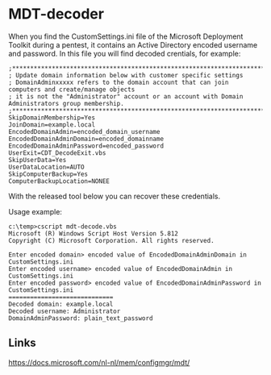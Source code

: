 # MDT-decoder
When you find the CustomSettings.ini file of the Microsoft Deployment Toolkit during a pentest, it contains an Active Directory encoded username and password. In this file you will find decoded crentials, for example:
```
;*****************************************************************************************************
; Update domain information below with customer specific settings
; DomainAdminxxxxx refers to the domain account that can join computers and create/manage objects
; it is not the "Administrator" account or an account with Domain Administrators group membership.
;*****************************************************************************************************
SkipDomainMembership=Yes
JoinDomain=example.local
EncodedDomainAdmin=encoded_domain_username
EncodedDomainAdminDomain=encoded_domainname
EncodedDomainAdminPassword=encoded_password
UserExit=CDT_DecodeExit.vbs
SkipUserData=Yes
UserDataLocation=AUTO
SkipComputerBackup=Yes
ComputerBackupLocation=NONEE
```

With the released tool below you can recover these credentials.

Usage example:

```
c:\temp>cscript mdt-decode.vbs
Microsoft (R) Windows Script Host Version 5.812
Copyright (C) Microsoft Corporation. All rights reserved.

Enter encoded domain> encoded value of EncodedDomainAdminDomain in CustomSettings.ini
Enter encoded username> encoded value of EncodedDomainAdmin in CustomSettings.ini
Enter encoded password> encoded value of EncodedDomainAdminPassword in CustomSettings.ini
=============================
Decoded domain: example.local
Decoded username: Administrator
DomainAdminPassword: plain_text_password
```
## Links
https://docs.microsoft.com/nl-nl/mem/configmgr/mdt/
